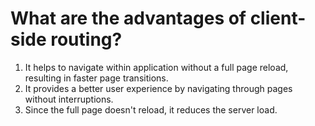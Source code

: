 # What are the advantages of client-side routing?

1. It helps to navigate within application without a full page reload, resulting in faster page transitions.
2. It provides a better user experience by navigating through pages without interruptions.
3. Since the full page doesn't reload, it reduces the server load.
